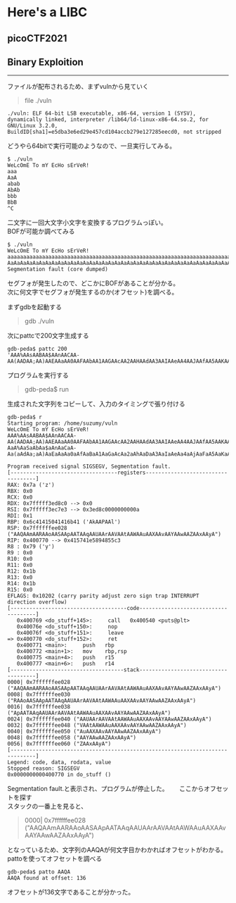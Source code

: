 # Here's a LIBC
## picoCTF2021
## Binary Exploition
***

ファイルが配布されるため、まずvulnから見ていく  
> file ./vuln
```
./vuln: ELF 64-bit LSB executable, x86-64, version 1 (SYSV), dynamically linked, interpreter /lib64/ld-linux-x86-64.so.2, for GNU/Linux 3.2.0, BuildID[sha1]=e5dba3e6ed29e457cd104accb279e127285eecd0, not stripped
```
どうやら64bitで実行可能のようなので、一旦実行してみる。  
```
$ ./vuln
WeLcOmE To mY EcHo sErVeR!
aaa
AaA
abab
AbAb
bbb
BbB
^C
```
二文字に一回大文字小文字を変換するプログラムっぽい。  
BOFが可能か調べてみる  
```
$ ./vuln
WeLcOmE To mY EcHo sErVeR!
aaaaaaaaaaaaaaaaaaaaaaaaaaaaaaaaaaaaaaaaaaaaaaaaaaaaaaaaaaaaaaaaaaaaaaaaaaaaaaaaaaaaaaaaaaaaaaaaaaaaaaaaaaaaaaaaaaaaaaaaaaaaaaaaaaaaaaaaaaaa
AaAaAaAaAaAaAaAaAaAaAaAaAaAaAaAaAaAaAaAaAaAaAaAaAaAaAaAaAaAaAaAaAaAaAaAaAaAaAaAaAaAaAaAaAaAaAaAaAaAaaaaaaaaaaaaaaaaaaaaad
Segmentation fault (core dumped)
```
セグフォが発生したので、どこかにBOFがあることが分かる。  
次に何文字でセグフォが発生するのか(オフセット)を調べる。  

まずgdbを起動する
> gdb ./vuln

次にpattcで200文字生成する
```
gdb-peda$ pattc 200
'AAA%AAsAABAA$AAnAACAA-AA(AADAA;AA)AAEAAaAA0AAFAAbAA1AAGAAcAA2AAHAAdAA3AAIAAeAA4AAJAAfAA5AAKAAgAA6AALAAhAA7AAMAAiAA8AANAAjAA9AAOAAkAAPAAlAAQAAmAARAAoAASAApAATAAqAAUAArAAVAAtAAWAAuAAXAAvAAYAAwAAZAAxAAyA'
```
プログラムを実行する
> gdb-peda$ run

生成された文字列をコピーして、入力のタイミングで張り付ける
```
gdb-peda$ r
Starting program: /home/suzumy/vuln
WeLcOmE To mY EcHo sErVeR!
AAA%AAsAABAA$AAnAACAA-AA(AADAA;AA)AAEAAaAA0AAFAAbAA1AAGAAcAA2AAHAAdAA3AAIAAeAA4AAJAAfAA5AAKAAgAA6AALAAhAA7AAMAAiAA8AANAAjAA9AAOAAkAAPAAlAAQAAmAARAAoAASAApAATAAqAAUAArAAVAAtAAWAAuAAXAAvAAYAAwAAZAAxAAyA
AaA%AaSaAbAa$aAnAaCaA-Aa(aAdAa;aA)AaEaAaAa0aAfAaBaA1AaGaAcAa2aAhAaDaA3AaIaAeAa4aAjAaFaA5AaKaAgAa6aAlAAhAA7AAMAAiAA8AANAAd

Program received signal SIGSEGV, Segmentation fault.
[----------------------------------registers-----------------------------------]
RAX: 0x7a ('z')
RBX: 0x0
RCX: 0x0
RDX: 0x7fffff3ed8c0 --> 0x0
RSI: 0x7fffff3ec7e3 --> 0x3ed8c0000000000a
RDI: 0x1
RBP: 0x6c41415041416b41 ('AkAAPAAl')
RSP: 0x7ffffffee028 ("AAQAAmAARAAoAASAApAATAAqAAUAArAAVAAtAAWAAuAAXAAvAAYAAwAAZAAxAAyA")
RIP: 0x400770 --> 0x415741e5894855c3
R8 : 0x79 ('y')
R9 : 0x0
R10: 0x0
R11: 0x0
R12: 0x1b
R13: 0x0
R14: 0x1b
R15: 0x0
EFLAGS: 0x10202 (carry parity adjust zero sign trap INTERRUPT direction overflow)
[-------------------------------------code-------------------------------------]
   0x400769 <do_stuff+145>:     call   0x400540 <puts@plt>
   0x40076e <do_stuff+150>:     nop
   0x40076f <do_stuff+151>:     leave
=> 0x400770 <do_stuff+152>:     ret
   0x400771 <main>:     push   rbp
   0x400772 <main+1>:   mov    rbp,rsp
   0x400775 <main+4>:   push   r15
   0x400777 <main+6>:   push   r14
[------------------------------------stack-------------------------------------]
0000| 0x7ffffffee028 ("AAQAAmAARAAoAASAApAATAAqAAUAArAAVAAtAAWAAuAAXAAvAAYAAwAAZAAxAAyA")
0008| 0x7ffffffee030 ("RAAoAASAApAATAAqAAUAArAAVAAtAAWAAuAAXAAvAAYAAwAAZAAxAAyA")
0016| 0x7ffffffee038 ("ApAATAAqAAUAArAAVAAtAAWAAuAAXAAvAAYAAwAAZAAxAAyA")
0024| 0x7ffffffee040 ("AAUAArAAVAAtAAWAAuAAXAAvAAYAAwAAZAAxAAyA")
0032| 0x7ffffffee048 ("VAAtAAWAAuAAXAAvAAYAAwAAZAAxAAyA")
0040| 0x7ffffffee050 ("AuAAXAAvAAYAAwAAZAAxAAyA")
0048| 0x7ffffffee058 ("AAYAAwAAZAAxAAyA")
0056| 0x7ffffffee060 ("ZAAxAAyA")
[------------------------------------------------------------------------------]
Legend: code, data, rodata, value
Stopped reason: SIGSEGV
0x0000000000400770 in do_stuff ()
```
Segmentation fault.と表示され、プログラムが停止した。　　
ここからオフセットを探す  
スタックの一番上を見ると、
> 0000| 0x7ffffffee028 ("AAQAAmAARAAoAASAApAATAAqAAUAArAAVAAtAAWAAuAAXAAvAAYAAwAAZAAxAAyA")

となっているため、文字列のAAQAが何文字目かわかればオフセットがわかる。
pattoを使ってオフセットを調べる
```
gdb-peda$ patto AAQA
AAQA found at offset: 136
```
オフセットが136文字であることが分かった。

